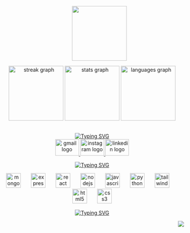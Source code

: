 
<div align="center" style=">


<h1 align="center">


</a>
<dl>
 <dd>
   
<img align=center width=150 src="https://media.tenor.com/eT65efTNamoAAAAj/bonfire-darksouls.gif">
    
  </dd>
</dl>
<div align=center>
<div align="center">
  <img src="https://streak-stats.demolab.com?user=cancaliskann&locale=en&mode=daily&theme=kacho_ga&hide_border=true&border_radius=5&date_format=j/n%5B/Y%5D" height="150" alt="streak graph"  />
  <img src="https://github-readme-stats.vercel.app/api?username=cancaliskann&hide_title=false&hide_rank=true&show_icons=false&include_all_commits=true&count_private=true&disable_animations=false&theme=kacho_ga&locale=en&hide_border=true" height="150" alt="stats graph"/>
  <img src="https://github-readme-stats.vercel.app/api/top-langs?username=cancaliskann&locale=en&hide_title=true&layout=compact&card_width=320&langs_count=5&theme=kacho_ga&hide_border=true" height="150" alt="languages graph" />
</div>


  <br/>
  <dl>
   <dd>
</div>
</dd>
 </dl>
<a href="https://git.io/typing-svg"><img src="https://readme-typing-svg.demolab.com?font=Roboto+Condensed&size=35&pause=1000&color=5D2825&center=true&vCenter=true&random=false&width=435&lines=YOU+CAN+FIND+ME+ON%3A" alt="Typing SVG" /></a><div align="center">
  <a href="podcastwerv2017@gmail.com" target="_blank">
    <img src="https://raw.githubusercontent.com/maurodesouza/profile-readme-generator/master/src/assets/icons/social/gmail/default.svg" width="65" height="45" alt="gmail logo"  />
  </a>
  <a href="https://www.instagram.com/wervando/" target="_blank">
    <img src="https://raw.githubusercontent.com/maurodesouza/profile-readme-generator/master/src/assets/icons/social/instagram/default.svg" width="65" height="45" alt="instagram logo"  />
  </a>
  <a href="https://www.linkedin.com/in/can-caliskan-5127732a5/" target="_blank">
    <img src="https://raw.githubusercontent.com/maurodesouza/profile-readme-generator/master/src/assets/icons/social/linkedin/default.svg" width="65" height="45" alt="linkedin logo"  />
  </a>
</div>




<a href="https://git.io/typing-svg"><img src="https://readme-typing-svg.demolab.com?font=Roboto+Condensed&size=30&pause=1000&color=5D2825B3&center=true&vCenter=true&random=false&width=435&lines=LANGUAGES+I+AM+LEARNING%3A" alt="Typing SVG" /></a> <div align="center">
  <img src="https://cdn.jsdelivr.net/gh/devicons/devicon/icons/mongodb/mongodb-original.svg" height="40" alt="mongodb logo"  />
  <img width="20" />
  <img src="https://cdn.jsdelivr.net/gh/devicons/devicon/icons/express/express-original.svg" height="40" alt="express logo"  />
  <img width="20" />
  <img src="https://cdn.jsdelivr.net/gh/devicons/devicon/icons/react/react-original.svg" height="40" alt="react logo"  />
  <img width="20" />
  <img src="https://cdn.jsdelivr.net/gh/devicons/devicon/icons/nodejs/nodejs-original.svg" height="40" alt="nodejs logo"  />
  <img width="20" />
  <img src="https://cdn.jsdelivr.net/gh/devicons/devicon/icons/javascript/javascript-original.svg" height="40" alt="javascript logo"  />
  <img width="20" />
  <img src="https://cdn.jsdelivr.net/gh/devicons/devicon/icons/python/python-original.svg" height="40" alt="python logo"  />
  <img width="20" />
  <img src="https://cdn.jsdelivr.net/gh/devicons/devicon/icons/tailwindcss/tailwindcss-original-wordmark.svg" height="40" alt="tailwindcss logo"  />
  <img width="20" />
  <img src="https://cdn.jsdelivr.net/gh/devicons/devicon/icons/html5/html5-original.svg" height="40" alt="html5 logo"  />
  <img width="20" />
  <img src="https://cdn.jsdelivr.net/gh/devicons/devicon/icons/css3/css3-original.svg" height="40" alt="css3 logo"  />
</div>


<a href="https://git.io/typing-svg"><img src="https://readme-typing-svg.demolab.com?font=Roboto+Condensed&size=27&pause=1000&color=5D282585&center=true&vCenter=true&random=false&width=435&lines=FEEL+FREE+TO+CHECK+MY+PINNED+REPOS!" alt="Typing SVG" /></a>
</div>

<img align="right" src="https://visitor-badge.laobi.icu/badge?page_id=cancaliskan.cancaliskan&left_color=brown&right_color=darkgoldenrod"  />
